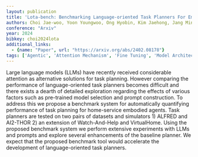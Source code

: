 ```yaml
---
layout: publication
title: 'Lota-bench: Benchmarking Language-oriented Task Planners For Embodied Agents'
authors: Choi Jae-woo, Yoon Youngwoo, Ong Hyobin, Kim Jaehong, Jang Minsu
conference: "Arxiv"
year: 2024
bibkey: choi2024lota
additional_links:
  - {name: "Paper", url: "https://arxiv.org/abs/2402.08178"}
tags: ['Agentic', 'Attention Mechanism', 'Fine Tuning', 'Model Architecture', 'Prompting', 'Reinforcement Learning']
---
```

Large language models (LLMs) have recently received considerable attention as alternative solutions for task planning. However comparing the performance of language-oriented task planners becomes difficult and there exists a dearth of detailed exploration regarding the effects of various factors such as pre-trained model selection and prompt construction. To address this we propose a benchmark system for automatically quantifying performance of task planning for home-service embodied agents. Task planners are tested on two pairs of datasets and simulators 1) ALFRED and AI2-THOR 2) an extension of Watch-And-Help and VirtualHome. Using the proposed benchmark system we perform extensive experiments with LLMs and prompts and explore several enhancements of the baseline planner. We expect that the proposed benchmark tool would accelerate the development of language-oriented task planners.
